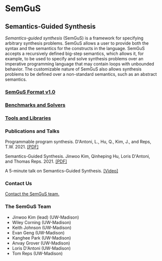 
# SemGuS

## Semantics-Guided Synthesis

*Semantics-guided synthesis* (SemGuS) is a framework for specifying arbitrary synthesis problems. SemGuS allows a user to provide both the syntax and the semantics for the constructs in the language. SemGuS accepts a recursively defined big-step semantics, which allows it, for example, to be used to specify and solve synthesis problems over an imperative programming language that may contain loops with unbounded behavior. The customizable nature of SemGuS also allows synthesis problems to be defined over a non-standard semantics, such as an abstract semantics.

### [SemGuS Format v1.0](language)

### [Benchmarks and Solvers](solvers)

### [Tools and Libraries](tools)

### Publications and Talks

Programmable program synthesis. D'Antoni, L., Hu, Q., Kim, J., and Reps, T.W. 2021. [[PDF]](https://pages.cs.wisc.edu/~loris/papers/cav21-keynote.pdf)

Semantics-Guided Synthesis. Jinwoo Kim, Qinheping Hu, Loris D'Antoni, and Thomas Reps. 2021. [[PDF]](https://pages.cs.wisc.edu/~loris/papers/popl21.pdf)

A 5-minute talk on Semantics-Guided Synthesis. [[Video]](talks)


### Contact Us

[Contact the SemGuS team.](mailto:semgus@office365.wisc.edu)

### The SemGuS Team

- Jinwoo Kim (lead) (UW-Madison)
- Wiley Corning (UW-Madison)
- Keith Johnson (UW-Madison)
- Evan Geng (UW-Madison)
- Kanghee Park (UW-Madison)
- Anvay Grover (UW-Madison)
- Loris D'Antoni (UW-Madison)
- Tom Reps (UW-Madison)


